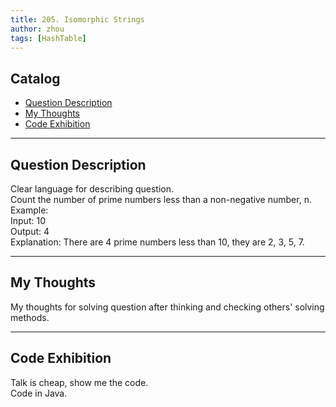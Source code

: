 ```yaml
---
title: 205. Isomorphic Strings             
author: zhou      
tags: [HashTable]        
---
```


       

## Catalog  
+ [Question Description](#partI)
+ [My Thoughts](#partII)
+ [Code Exhibition](#partIII)

----------------------------------

## Question Description
Clear language for describing question.    
Count the number of prime numbers less than a non-negative number, n.    
Example:   
Input: 10   
Output: 4   
Explanation: There are 4 prime numbers less than 10, they are 2, 3, 5, 7.     


----------------------------------

## My Thoughts
My thoughts for solving question after thinking and checking others' solving methods.        








----------------------------------

## Code Exhibition
Talk is cheap, show me the code.    
Code in Java.     





